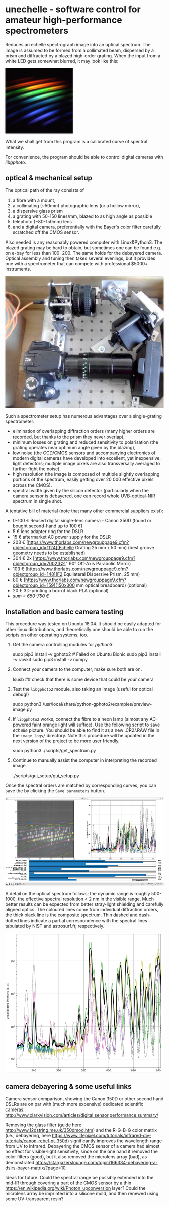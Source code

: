 # unechelle - software control for amateur high-performance spectrometers
Reduces an echelle spectrograph image into an optical spectrum. The image is assumed to be formed from a collimated beam, dispersed by a prism and diffracted by a blazed high-order grating. When the input from a white LED gets somewhat blurred, it may look like this:

![sample echelle image](echelle-led.jpg)

What we shall get from this program is a calibrated curve of spectral intensity. 

For convenience, the program should be able to control digital cameras with *libgphoto*.

## optical & mechanical setup

The optical path of the ray consists of 
1. a fibre with a mount, 
1. a collimating (~50mm) photographic lens (or a hollow mirror), 
1. a dispersive glass prism
1. a grating with 50-150 lines/mm, blazed to as high angle as possible
1. telephoto (~80-150mm) lens
1. and a digital camera, preferentially with the Bayer's color filter carefully scratched off the CMOS sensor.

Also needed is any reasonably powered computer with Linux&Python3. The blazed grating may be hard to obtain, but sometimes one can be found e.g. on e-bay for less than $100-$200. The same holds for the debayered camera. Optical assembly and tuning then takes several evenings, but it provides one with a spectrometer that can compete with professional $5000+ instruments.

![prototype optics on a concrete-cast optical table](prototype_optics_m.jpg)

Such a spectrometer setup has numerous advantages over a single-grating spectrometer: 
 * elimination of overlapping diffraction orders (many higher orders are recorded, but thanks to the prism they never overlap), 
 * minimum losses on grating and reduced sensitivity to polarisation (the grating operates near optimum angle given by the blazing), 
 * low noise (the CCD/CMOS sensors and accompanying electronics of modern digital cameras have developed into excellent, yet inexpensive, light detectors; multiple image pixels are also transversally averaged to further fight the noise), 
 * high resolution (the image is composed of multiple slightly overlapping portions of the spectrum, easily getting over 20 000 effective pixels across the CMOS). 
 * spectral width given by the silicon detector (particularly when the camera sensor is debayered, one can record whole UVB-optical-NIR spectrum in single shot.

A tentative bill of material (note that many other commercial suppliers exist): 
 * 0-100 €      Reused digital single-lens camera - Canon 350D (found or bought second-hand up to 100 €)
 *   5 €	lens adapter ring for the DSLR
 *  15 €	aftermarket AC power supply for the DSLR
 * 203 €	[https://www.thorlabs.com/newgrouppage9.cfm?objectgroup_id=1124](Echelle Grating 25 mm x 50 mm)  (best groove geometry needs to be established)
 * 304 €    2x [https://www.thorlabs.com/newgrouppage9.cfm?objectgroup_id=7002](Ø1" 90° Off-Axis Parabolic Mirror)
 * 103 €    [https://www.thorlabs.com/newgrouppage9.cfm?objectgroup_id=148](F2 Equilateral Dispersive Prism, 25 mm)
 *  80 €    [https://www.thorlabs.com/newgrouppage9.cfm?objectgroup_id=159](150x300 mm optical breadboard) (optional)
 *  20 €	3D-printing a box of black PLA (optional)
 * *sum = 650-750 €*

## installation and basic camera testing 

This procedure was tested on Ubuntu 18.04. It should be easily adapted for other linux distributions, and theoretically one should be able to run the scripts on other operating systems, too. 

1. Get the camera controlling modules for *python3*:

    sudo pip3 install -v gphoto2  # Failed on Ubuntu Bionic
    sudo pip3 install -v rawkit 
    sudo pip3 install -v numpy 

2. Connect your camera to the computer, make sure both are on. 

	lsusb ## check that there is some device that could be your camera

3. Test the ```libgphoto2``` module, also taking an image (useful for optical debug!)

	sudo python3 /usr/local/share/python-gphoto2/examples/preview-image.py  

4. If ```libgphoto2``` works, connect the fibre to a neon lamp (almost any AC-powered faint orange light will suffice). Use the following script to save *echelle* picture. You should be able to find it as a new .CR2/.RAW file in the ```image_logs/``` directory. Note this procedure will be updated in the next version of the project to be more user friendly.

	sudo python3 ./scripts/get_spectrum.py

5. Continue to manually assist the computer in interpreting the recorded image.  

	./scripts/gui_setup/gui_setup.py



Once the spectral orders are matched by corresponding curves, you can save the by clicking the ```Save parameters``` button. 

![A screenshot of the GUI with properly aligned lines above several diffraction orders](gui_screenshot_m.png)

A detail on the optical spectrum follows; the dynamic range is roughly 500-1000, the effective spectral resolution < 2 nm in the visible range. Much better results can be expected from better stray-light shielding and carefully aligned optics. The coloured lines come from individual diffraction orders, the thick black line is the composite spectrum. Thin dashed and dash-dotted lines indicate a partial correspondence with the spectral lines tabulated by NIST and astrosurf.fr, respectively.

![Example spectrum](example_spectrum.png)



## camera debayering & some useful links

Camera sensor comparison, showing the Canon 350D or other second hand DSLRs are on par with (much more expensive) dedicated scientific cameras: http://www.clarkvision.com/articles/digital.sensor.performance.summary/

Removing the glass filter (guide here http://www.12dstring.me.uk/350dmod.htm) and the R-G-B-G color matrix (i.e., debayering, here https://www.lifepixel.com/tutorials/infrared-diy-tutorials/canon-rebel-xt-350d) significantly improves the wavelength range from UV to infrared. Debayering the CMOS sensor of a camera had almost no effect for visible-light sensitivity, since on the one hand it removed the color filters (good), but it also removed the microlens array (bad), as demonstrated https://stargazerslounge.com/topic/166334-debayering-a-dslrs-bayer-matrix/?page=10.

Ideas for future: Could the spectral range be possibly extended into the mid-IR through covering a part of the CMOS sensor by a thin https://en.wikipedia.org/wiki/Photon_upconversion layer? Could the microlens array be imprinted into a silicone mold, and then renewed using some UV-transparent resin? 
